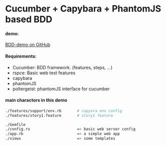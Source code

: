 Cucumber + Capybara + PhantomJS based BDD
===

#### demo:
[BDD-demo on GitHub](https://github.com/fortable1999/BDD-demo)

#### Requirements:
* Cucumber: BDD framework. (features, steps, ...)
* rspce:    Basic web test features 
* capybara
* phantomJS
* poltergeist: phantomJS interface for cucumber

#### main charactors in this demo
```bash
./features/support/env.rb       # capyara env config
./features/story1.feature       # story1 feature

./Gemfile                       
./config.ru                     => basic web server config
./app.rb                        => a simple web app
./views                         => some templates
```
